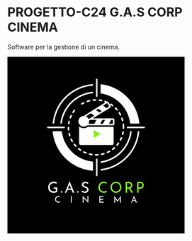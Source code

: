
# PROGETTO-C24 G.A.S CORP CINEMA 

Software per la gestione di un cinema.


![Logo](https://github.com/IngSW-unipv/Progetto-C24/blob/main/Resources/Logo.png)


